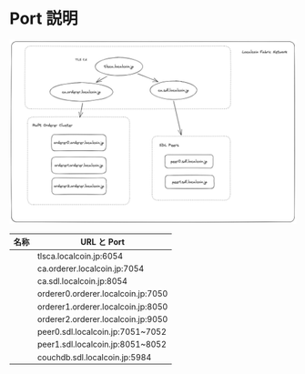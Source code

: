 # Port 説明

![network](./ca-servers.telesoho.png)

| 名称 | URL と Port                        |
| ---- | ---------------------------------- |
|      | tlsca.localcoin.jp:6054            |
|      | ca.orderer.localcoin.jp:7054       |
|      | ca.sdl.localcoin.jp:8054           |
|      | orderer0.orderer.localcoin.jp:7050 |
|      | orderer1.orderer.localcoin.jp:8050 |
|      | orderer2.orderer.localcoin.jp:9050 |
|      | peer0.sdl.localcoin.jp:7051~7052   |
|      | peer1.sdl.localcoin.jp:8051~8052   |
|      | couchdb.sdl.localcoin.jp:5984      |
